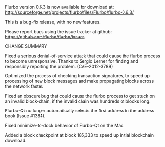 Flurbo version 0.6.3 is now available for download at:
  http://sourceforge.net/projects/flurbo/files/Flurbo/flurbo-0.6.3/

This is a bug-fix release, with no new features.

Please report bugs using the issue tracker at github:
  https://github.com/flurbo/flurbo/issues

CHANGE SUMMARY

Fixed a serious denial-of-service attack that could cause the
flurbo process to become unresponsive. Thanks to Sergio Lerner
for finding and responsibly reporting the problem. (CVE-2012-3789)

Optimized the process of checking transaction signatures, to
speed up processing of new block messages and make propagating
blocks across the network faster.

Fixed an obscure bug that could cause the flurbo process to get
stuck on an invalid block-chain, if the invalid chain was
hundreds of blocks long.

Flurbo-Qt no longer automatically selects the first address
in the address book (Issue #1384).

Fixed minimize-to-dock behavior of Flurbo-Qt on the Mac.

Added a block checkpoint at block 185,333 to speed up initial
blockchain download.
